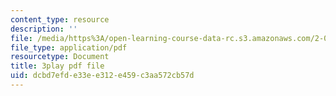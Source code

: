 ```yaml
---
content_type: resource
description: ''
file: /media/https%3A/open-learning-course-data-rc.s3.amazonaws.com/2-003sc-engineering-dynamics-fall-2011/dcbd7efde33ee312e459c3aa572cb57d_fK9AGvLf3yw.pdf
file_type: application/pdf
resourcetype: Document
title: 3play pdf file
uid: dcbd7efd-e33e-e312-e459-c3aa572cb57d
---
```

